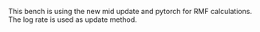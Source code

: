 This bench is using the new mid update and pytorch for RMF calculations.
The log rate is used as update method.
